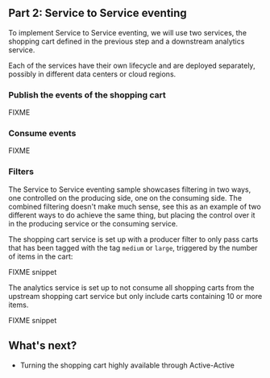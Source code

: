 ## Part 2: Service to Service eventing

To implement Service to Service eventing, we will use two services, the shopping cart defined in the previous step and 
a downstream analytics service. 

Each of the services have their own lifecycle and are deployed separately, possibly in different data centers or
cloud regions.

### Publish the events of the shopping cart

FIXME

### Consume events

FIXME

### Filters

The Service to Service eventing sample showcases filtering in two ways, one controlled on the producing side, one on the
consuming side. The combined filtering doesn't make much sense, see this as an example of two different ways to do achieve
the same thing, but placing the control over it in the producing service or the consuming service.

The shopping cart service is set up with a producer filter to only pass carts that has been tagged with the tag `medium` or `large`,
triggered by the number of items in the cart:

FIXME snippet

The analytics service is set up to not consume all shopping carts from the upstream shopping cart service but only include
carts containing 10 or more items.

FIXME snippet

## What's next?

* Turning the shopping cart highly available through Active-Active
